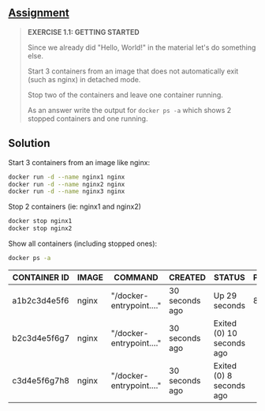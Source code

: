 ## [Assignment](https://courses.mooc.fi/org/uh-cs/courses/devops-with-docker/chapter-2/definitions-and-basic-concepts#e61047a7-6306-4222-80c3-3b89c7b995ce)

> **EXERCISE 1.1: GETTING STARTED**
> 
> Since we already did "Hello, World!" in the material let's do something else.
> 
> Start 3 containers from an image that does not automatically exit (such as nginx) in detached mode.
> 
> Stop two of the containers and leave one container running.
> 
> As an answer write the output for `docker ps -a` which shows 2 stopped containers and one running.

## Solution
Start 3 containers from an image like nginx:
```bash
docker run -d --name nginx1 nginx
docker run -d --name nginx2 nginx
docker run -d --name nginx3 nginx
```
Stop 2 containers (ie: nginx1 and nginx2)
```bash
docker stop nginx1
docker stop nginx2
```
Show all containers (including stopped ones):
```bash
docker ps -a
```
| CONTAINER ID | IMAGE  | COMMAND                  | CREATED         | STATUS                   | PORTS   | NAMES   |
|--------------|--------|--------------------------|-----------------|--------------------------|---------|---------|
| a1b2c3d4e5f6 | nginx  | "/docker-entrypoint.…"   | 30 seconds ago  | Up 29 seconds            | 80/tcp  | nginx1  |
| b2c3d4e5f6g7 | nginx  | "/docker-entrypoint.…"   | 30 seconds ago  | Exited (0) 10 seconds ago|         | nginx2  |
| c3d4e5f6g7h8 | nginx  | "/docker-entrypoint.…"   | 30 seconds ago  | Exited (0) 8 seconds ago |         | nginx3  |

